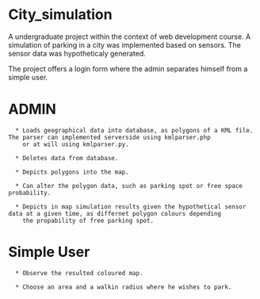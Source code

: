 # City_simulation
A undergraduate project within the context of web development course. A simulation of parking in a city was implemented based on sensors. The sensor data was hypotheticaly generated.


The project offers a login form where the admin separates himself from a simple user.
      
   # ADMIN
    
      * Loads geographical data into database, as polygons of a KML file. The parser can implemented serverside using kmlparser.php 
        or at will using kmlparser.py.
      
      * Deletes data from database.
      
      * Depicts polygons into the map.
      
      * Can alter the polygon data, such as parking spot or free space probability.
      
      * Depicts in map simulation results given the hypothetical sensor data at a given time, as differnet polygon colours depending
        the propability of free parking spot. 
        
   # Simple User
   
      * Observe the resulted coloured map. 
      
      * Choose an area and a walkin radius where he wishes to park. 

